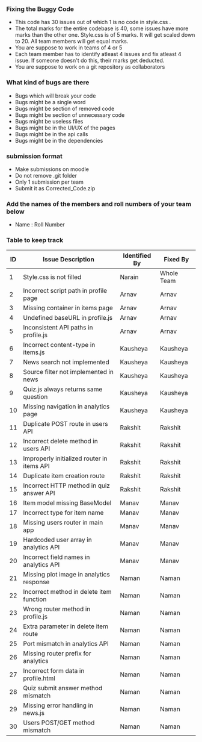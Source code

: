 ### Fixing the Buggy Code

- This code has 30 issues out of which 1 is no code in style.css . 
- The total marks for the entire codebase is 40, some issues have more marks than the other one. Style.css is of 5 marks. It will get scaled down to 20. All team members will get equal marks.
- You are suppose to work in teams of 4 or 5
- Each team member has to identify atleast 4 issues and fix atleast 4 issue. If someone doesn't do this, their marks get deducted.
- You are suppose to work on a git repository as collaborators

### What kind of bugs are there

- Bugs which will break your code
- Bugs might be a single word
- Bugs might be section of removed code
- Bugs might be section of unnecessary code
- Bugs might be useless files
- Bugs might be in the UI/UX of the pages
- Bugs might be in the api calls
- Bugs might be in the dependencies  

### submission format

- Make submissions on moodle
- Do not remove .git folder 
- Only 1 submission per team
- Submit it as Corrected_Code.zip

### Add the names of the members and roll numbers of your team below

- Name : Roll Number

### Table to keep track

| ID  | Issue Description                        | Identified By | Fixed By     |
|-----|------------------------------------------|---------------|--------------|
| 1   | Style.css is not filled                  | Narain        | Whole Team   |
| 2   | Incorrect script path in profile page    | Arnav         | Arnav        |
| 3   | Missing container in items page          | Arnav         | Arnav        |
| 4   | Undefined baseURL in profile.js          | Arnav         | Arnav        |
| 5   | Inconsistent API paths in profile.js     | Arnav         | Arnav        |
| 6   | Incorrect content-type in items.js       | Kausheya      | Kausheya     |
| 7   | News search not implemented              | Kausheya      | Kausheya     |
| 8   | Source filter not implemented in news    | Kausheya      | Kausheya     |
| 9   | Quiz.js always returns same question     | Kausheya      | Kausheya     |
| 10  | Missing navigation in analytics page     | Kausheya      | Kausheya     |
| 11  | Duplicate POST route in users API        | Rakshit       | Rakshit      |
| 12  | Incorrect delete method in users API     | Rakshit       | Rakshit      |
| 13  | Improperly initialized router in items API | Rakshit     | Rakshit      |
| 14  | Duplicate item creation route            | Rakshit       | Rakshit      |
| 15  | Incorrect HTTP method in quiz answer API | Rakshit       | Rakshit      |
| 16  | Item model missing BaseModel             | Manav         | Manav        |
| 17  | Incorrect type for item name             | Manav         | Manav        |
| 18  | Missing users router in main app         | Manav         | Manav        |
| 19  | Hardcoded user array in analytics API    | Manav         | Manav        |
| 20  | Incorrect field names in analytics API   | Manav         | Manav        |
| 21  | Missing plot image in analytics response | Naman         | Naman        |
| 22  | Incorrect method in delete item function | Naman         | Naman        |
| 23  | Wrong router method in profile.js        | Naman         | Naman        |
| 24  | Extra parameter in delete item route     | Naman         | Naman        |
| 25  | Port mismatch in analytics API           | Naman         | Naman        |
| 26  | Missing router prefix for analytics      | Naman         | Naman        |
| 27  | Incorrect form data in profile.html      | Naman         | Naman        |
| 28  | Quiz submit answer method mismatch       | Naman         | Naman        |
| 29  | Missing error handling in news.js        | Naman         | Naman        |
| 30  | Users POST/GET method mismatch           | Naman         | Naman        |
